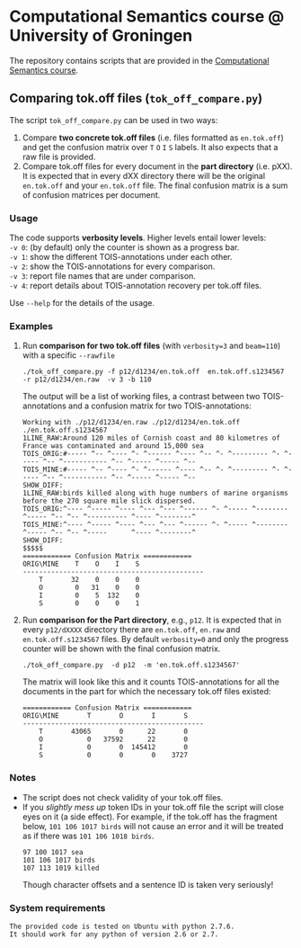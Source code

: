 # Computational Semantics course @ University of Groningen
The repository contains scripts that are provided in the [Computational Semantics course](https://www.rug.nl/ocasys/rug/vak/show?code=LIX021M05).

## Comparing tok.off files (`tok_off_compare.py`)

The script `tok_off_compare.py` can be used in two ways: 
1. Compare **two concrete tok.off files** (i.e. files formatted as `en.tok.off`) and get the confusion matrix over `T` `O` `I` `S` labels.
It also expects that a raw file is provided. 
2. Compare tok.off files for every document in the **part directory** (i.e. pXX).
It is expected that in every dXX directory there will be the original `en.tok.off` and your `en.tok.off` file. 
The final confusion matrix is a sum of confusion matrices per document.

### Usage ###

The code supports **verbosity levels**. Higher levels entail lower levels:  
`-v 0`: (by default) only the counter is shown as a progress bar.  
`-v 1`: show the different TOIS-annotations under each other.  
`-v 2`: show the TOIS-annotations for every comparison.  
`-v 3`: report file names that are under comparison.  
`-v 4`: report details about TOIS-annotation recovery per tok.off files.  

Use `--help` for the details of the usage.

### Examples ###
1. Run **comparison for two tok.off files** (with `verbosity=3` and `beam=110`) with a specific `--rawfile`

   ```./tok_off_compare.py -f p12/d1234/en.tok.off  en.tok.off.s1234567  -r p12/d1234/en.raw  -v 3 -b 110```

   The output will be a list of working files, a contrast between two TOIS-annotations and a confusion matrix for two TOIS-annotations:

   ```
   Working with ./p12/d1234/en.raw ./p12/d1234/en.tok.off ./en.tok.off.s1234567
   1LINE_RAW:Around 120 miles of Cornish coast and 80 kilometres of France was contaminated and around 15,000 sea
   TOIS_ORIG:#----- ^-- ^---- ^- ^------ ^---- ^-- ^- ^--------- ^- ^----- ^-- ^----------- ^-- ^----- ^----- ^--
   TOIS_MINE:#----- ^-- ^---- ^- ^------ ^---- ^-- ^- ^--------- ^- ^----- ^-- ^----------- ^-- ^----- ^----- ^--
   SHOW_DIFF:
   1LINE_RAW:birds killed along with huge numbers of marine organisms before the 270 square mile slick dispersed.
   TOIS_ORIG:^---- ^----- ^---- ^--- ^--- ^------ ^- ^----- ^-------- ^----- ^-- ^-- ^---------- ^---- ^--------^
   TOIS_MINE:^---- ^----- ^---- ^--- ^--- ^------ ^- ^----- ^-------- ^----- ^-- ^-- ^-----      ^---- ^--------^
   SHOW_DIFF:                                                                              $$$$$
   ============ Confusion Matrix ============
   ORIG\MINE    T    O    I    S
   ---------------------------------------------
       T       32    0    0    0
       O        0   31    0    0
       I        0    5  132    0
       S        0    0    0    1
   ```


2. Run **comparison for the Part directory**, e.g., `p12`. 
It is expected that in every `p12/dXXXX` directory there are `en.tok.off`, `en.raw` and `en.tok.off.s1234567` files. 
By default `verbosity=0` and only the progress counter will be shown with the final confusion matrix.  

   ```./tok_off_compare.py  -d p12  -m 'en.tok.off.s1234567'``` 
   
   The matrix will look like this and it counts TOIS-annotations for all the documents in the part for which the necessary tok.off files existed:
   ```   
   ============ Confusion Matrix ============
   ORIG\MINE       T       O       I       S
   ---------------------------------------------
       T       43065       0      22       0
       O           0   37592      22       0
       I           0       0  145412       0
       S           0       0       0    3727
   ```
### Notes ###
- The script does not check validity of your tok.off files.
- If you *slightly mess up* token IDs in your tok.off file the script will close eyes on it (a side effect). 
For example, if the tok.off has the fragment below, `101 106 1017 birds` will not cause an error and it will be treated as if there was `101 106 1018 birds`.
   ```
   97 100 1017 sea
   101 106 1017 birds
   107 113 1019 killed
   ```
   Though character offsets and a sentence ID is taken very seriously!

### System requirements ###
```
The provided code is tested on Ubuntu with python 2.7.6.
It should work for any python of version 2.6 or 2.7.
```



